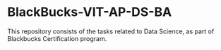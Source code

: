 # BlackBucks-VIT-AP-DS-BA
This repository consists of the tasks related to Data Science, as part of Blackbucks Certification program.
